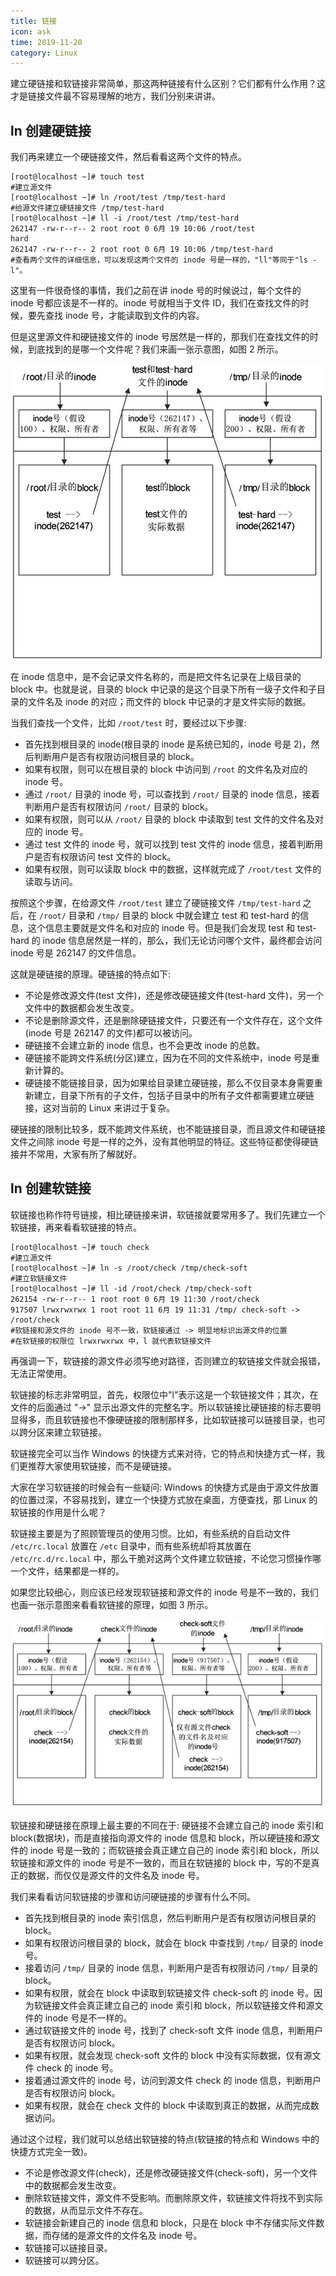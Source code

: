 ```yaml
---
title: 链接
icon: ask
time: 2019-11-20
category: Linux
---
```


建立硬链接和软链接非常简单，那这两种链接有什么区别？它们都有什么作用？这才是链接文件最不容易理解的地方，我们分别来讲讲。

<!-- more -->

## ln 创建硬链接

我们再来建立一个硬链接文件，然后看看这两个文件的特点。

```shell-session
[root@localhost ~]# touch test
#建立源文件
[root@localhost ~]# ln /root/test /tmp/test-hard
#给源文件建立硬链接文件 /tmp/test-hard
[root@localhost ~]# ll -i /root/test /tmp/test-hard
262147 -rw-r--r-- 2 root root 0 6月 19 10:06 /root/test
hard
262147 -rw-r--r-- 2 root root 0 6月 19 10:06 /tmp/test-hard
#查看两个文件的详细信息，可以发现这两个文件的 inode 号是一样的，"ll"等同于"ls -l"。
```

这里有一件很奇怪的事情，我们之前在讲 inode 号的时候说过，每个文件的 inode 号都应该是不一样的。inode 号就相当于文件 ID，我们在查找文件的时候，要先查找 inode 号，才能读取到文件的内容。

但是这里源文件和硬链接文件的 inode 号居然是一样的，那我们在查找文件的时候，到底找到的是哪一个文件呢？我们来画一张示意图，如图 2 所示。

![Hardlink](../assets/hardlink.jpg)

在 inode 信息中，是不会记录文件名称的，而是把文件名记录在上级目录的 block 中。也就是说，目录的 block 中记录的是这个目录下所有一级子文件和子目录的文件名及 inode 的对应；而文件的 block 中记录的才是文件实际的数据。

当我们查找一个文件，比如 `/root/test` 时，要经过以下步骤:

- 首先找到根目录的 inode(根目录的 inode 是系统已知的，inode 号是 2)，然后判断用户是否有权限访问根目录的 block。
- 如果有权限，则可以在根目录的 block 中访问到 `/root` 的文件名及对应的 inode 号。
- 通过 `/root/` 目录的 inode 号，可以查找到 `/root/` 目录的 inode 信息，接着判断用户是否有权限访问 `/root/` 目录的 block。
- 如果有权限，则可以从 `/root/` 目录的 block 中读取到 test 文件的文件名及对应的 inode 号。
- 通过 test 文件的 inode 号，就可以找到 test 文件的 inode 信息，接着判断用户是否有权限访问 test 文件的 block。
- 如果有权限，则可以读取 block 中的数据，这样就完成了 `/root/test` 文件的读取与访问。

按照这个步骤，在给源文件 `/root/test` 建立了硬链接文件 `/tmp/test-hard` 之后，在 `/root/` 目录和 `/tmp/` 目录的 block 中就会建立 test 和 test-hard 的信息，这个信息主要就是文件名和对应的 inode 号。但是我们会发现 test 和 test-hard 的 inode 信息居然是一样的，那么，我们无论访问哪个文件，最终都会访问 inode 号是 262147 的文件信息。

这就是硬链接的原理。硬链接的特点如下:

- 不论是修改源文件(test 文件)，还是修改硬链接文件(test-hard 文件)，另一个文件中的数据都会发生改变。
- 不论是删除源文件，还是删除硬链接文件，只要还有一个文件存在，这个文件(inode 号是 262147 的文件)都可以被访问。
- 硬链接不会建立新的 inode 信息，也不会更改 inode 的总数。
- 硬链接不能跨文件系统(分区)建立，因为在不同的文件系统中，inode 号是重新计算的。
- 硬链接不能链接目录，因为如果给目录建立硬链接，那么不仅目录本身需要重新建立，目录下所有的子文件，包括子目录中的所有子文件都需要建立硬链接，这对当前的 Linux 来讲过于复杂。

硬链接的限制比较多，既不能跨文件系统，也不能链接目录，而且源文件和硬链接文件之间除 inode 号是一样的之外，没有其他明显的特征。这些特征都使得硬链接并不常用，大家有所了解就好。

## ln 创建软链接

软链接也称作符号链接，相比硬链接来讲，软链接就要常用多了。我们先建立一个软链接，再来看看软链接的特点。

```shell-session
[root@localhost ~]# touch check
#建立源文件
[root@localhost ~]# ln -s /root/check /tmp/check-soft
#建立软链接文件
[root@localhost ~]# ll -id /root/check /tmp/check-soft
262154 -rw-r--r-- 1 root root 0 6月 19 11:30 /root/check
917507 lrwxrwxrwx 1 root root 11 6月 19 11:31 /tmp/ check-soft -> /root/check
#软链接和源文件的 inode 号不一致，软链接通过 -> 明显地标识出源文件的位置
#在软链接的权限位 lrwxrwxrwx 中，l 就代表软链接文件
```

再强调一下，软链接的源文件必须写绝对路径，否则建立的软链接文件就会报错，无法正常使用。

软链接的标志非常明显，首先，权限位中"l"表示这是一个软链接文件；其次，在文件的后面通过 "->" 显示出源文件的完整名字。所以软链接比硬链接的标志要明显得多，而且软链接也不像硬链接的限制那样多，比如软链接可以链接目录，也可以跨分区来建立软链接。

软链接完全可以当作 Windows 的快捷方式来对待，它的特点和快捷方式一样，我们更推荐大家使用软链接，而不是硬链接。

大家在学习软链接的时候会有一些疑问: Windows 的快捷方式是由于源文件放置的位置过深，不容易找到，建立一个快捷方式放在桌面，方便查找，那 Linux 的软链接的作用是什么呢？

软链接主要是为了照顾管理员的使用习惯。比如，有些系统的自启动文件 `/etc/rc.local` 放置在 `/etc` 目录中，而有些系统却将其放置在 `/etc/rc.d/rc.local` 中，那么干脆对这两个文件建立软链接，不论您习惯操作哪一个文件，结果都是一样的。

如果您比较细心，则应该已经发现软链接和源文件的 inode 号是不一致的，我们也画一张示意图来看看软链接的原理，如图 3 所示。

![软链接示意图](../assets/softlink.jpg)

软链接和硬链接在原理上最主要的不同在于: 硬链接不会建立自己的 inode 索引和 block(数据块)，而是直接指向源文件的 inode 信息和 block，所以硬链接和源文件的 inode 号是一致的；而软链接会真正建立自己的 inode 索引和 block，所以软链接和源文件的 inode 号是不一致的，而且在软链接的 block 中，写的不是真正的数据，而仅仅是源文件的文件名及 inode 号。

我们来看看访问软链接的步骤和访问硬链接的步骤有什么不同。

- 首先找到根目录的 inode 索引信息，然后判断用户是否有权限访问根目录的 block。
- 如果有权限访问根目录的 block，就会在 block 中查找到 `/tmp/` 目录的 inode 号。
- 接着访问 `/tmp/` 目录的 inode 信息，判断用户是否有权限访问 `/tmp/` 目录的 block。
- 如果有权限，就会在 block 中读取到软链接文件 check-soft 的 inode 号。因为软链接文件会真正建立自己的 inode 索引和 block，所以软链接文件和源文件的 inode 号是不一样的。
- 通过软链接文件的 inode 号，找到了 check-soft 文件 inode 信息，判断用户是否有权限访问 block。
- 如果有权限，就会发现 check-soft 文件的 block 中没有实际数据，仅有源文件 check 的 inode 号。
- 接着通过源文件的 inode 号，访问到源文件 check 的 inode 信息，判断用户是否有权限访问 block。
- 如果有权限，就会在 check 文件的 block 中读取到真正的数据，从而完成数据访问。

通过这个过程，我们就可以总结出软链接的特点(软链接的特点和 Windows 中的快捷方式完全一致)。

- 不论是修改源文件(check)，还是修改硬链接文件(check-soft)，另一个文件中的数据都会发生改变。
- 删除软链接文件，源文件不受影响。而删除原文件，软链接文件将找不到实际的数据，从而显示文件不存在。
- 软链接会新建自己的 inode 信息和 block，只是在 block 中不存储实际文件数据，而存储的是源文件的文件名及 inode 号。
- 软链接可以链接目录。
- 软链接可以跨分区。
